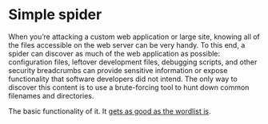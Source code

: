 # Simple spider

When you’re attacking a custom web application or large site, knowing all of the files accessible on the web
server can be very handy. To this end, a spider can discover as much of the web application as possible: configuration files, leftover development files, debugging scripts, and other security breadcrumbs can provide sensitive information or expose functionality that software developers did not intend. 
The only way to discover this content is to use a brute-forcing tool to hunt down common filenames and directories.

The basic functionality of it. It [gets as good as the wordlist is](/bf_locations).


